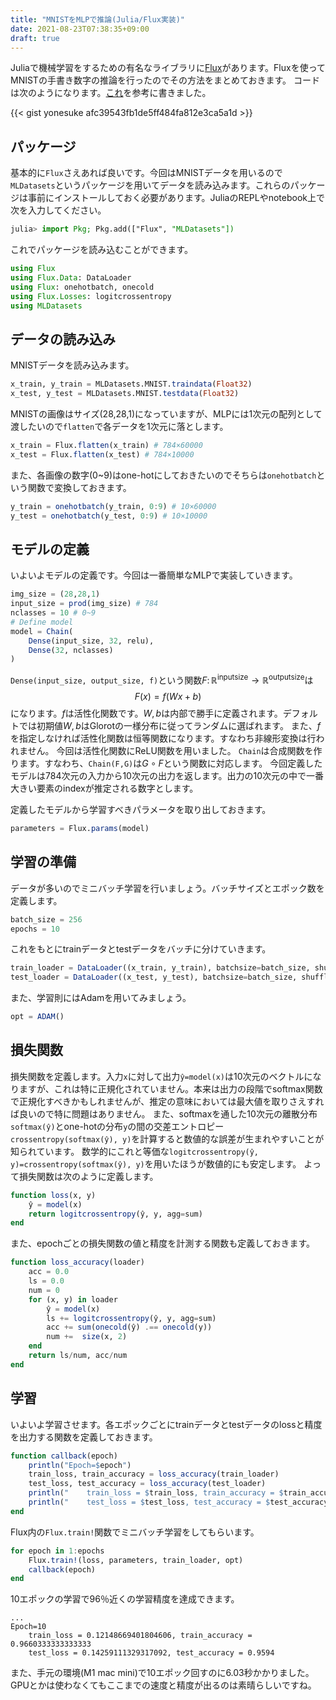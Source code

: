 ```yaml
---
title: "MNISTをMLPで推論(Julia/Flux実装)"
date: 2021-08-23T07:38:35+09:00
draft: true
---
```


Juliaで機械学習をするための有名なライブラリに[Flux](https://github.com/FluxML/Flux.jl)があります。Fluxを使ってMNISTの手書き数字の推論を行ったのでその方法をまとめておきます。
コードは次のようになります。[これ](https://github.com/FluxML/model-zoo/blob/master/vision/mlp_mnist/mlp_mnist.jl)を参考に書きました。

{{< gist yonesuke afc39543fb1de5ff484fa812e3ca5a1d >}}

## パッケージ
基本的に`Flux`さえあれば良いです。今回はMNISTデータを用いるので`MLDatasets`というパッケージを用いてデータを読み込みます。これらのパッケージは事前にインストールしておく必要があります。JuliaのREPLやnotebook上で次を入力してください。
```julia
julia> import Pkg; Pkg.add(["Flux", "MLDatasets"])
```
これでパッケージを読み込むことができます。
```julia
using Flux
using Flux.Data: DataLoader
using Flux: onehotbatch, onecold
using Flux.Losses: logitcrossentropy
using MLDatasets
```

## データの読み込み
MNISTデータを読み込みます。
```julia
x_train, y_train = MLDatasets.MNIST.traindata(Float32)
x_test, y_test = MLDatasets.MNIST.testdata(Float32)
```
MNISTの画像はサイズ(28,28,1)になっていますが、MLPには1次元の配列として渡したいので`flatten`で各データを1次元に落とします。
```julia
x_train = Flux.flatten(x_train) # 784×60000
x_test = Flux.flatten(x_test) # 784×10000
```
また、各画像の数字(0~9)はone-hotにしておきたいのでそちらは`onehotbatch`という関数で変換しておきます。
```julia
y_train = onehotbatch(y_train, 0:9) # 10×60000
y_test = onehotbatch(y_test, 0:9) # 10×10000
```

## モデルの定義
いよいよモデルの定義です。今回は一番簡単なMLPで実装していきます。
```julia
img_size = (28,28,1)
input_size = prod(img_size) # 784
nclasses = 10 # 0~9
# Define model
model = Chain(
    Dense(input_size, 32, relu),
    Dense(32, nclasses)
)
```
`Dense(input_size, output_size, f)`という関数$F\colon\mathbb{R}^{\mathrm{inputsize}}\to\mathbb{R}^{\mathrm{outputsize}}$は
$$
F(x) = f(Wx+b)
$$
になります。$f$は活性化関数です。$W,b$は内部で勝手に定義されます。デフォルトでは初期値$W,b$はGlorotの一様分布に従ってランダムに選ばれます。
また、$f$を指定しなければ活性化関数は恒等関数になります。すなわち非線形変換は行われません。
今回は活性化関数にReLU関数を用いました。
`Chain`は合成関数を作ります。すなわち、`Chain(F,G)`は$G\circ F$という関数に対応します。
今回定義したモデルは784次元の入力から10次元の出力を返します。出力の10次元の中で一番大きい要素のindexが推定される数字とします。

定義したモデルから学習すべきパラメータを取り出しておきます。
```julia
parameters = Flux.params(model)
```

## 学習の準備
データが多いのでミニバッチ学習を行いましょう。バッチサイズとエポック数を定義します。
```julia
batch_size = 256
epochs = 10
```
これをもとにtrainデータとtestデータをバッチに分けていきます。
```julia
train_loader = DataLoader((x_train, y_train), batchsize=batch_size, shuffle=true)
test_loader = DataLoader((x_test, y_test), batchsize=batch_size, shuffle=true)
```
また、学習則にはAdamを用いてみましょう。
```julia
opt = ADAM()
```

## 損失関数
損失関数を定義します。入力`x`に対して出力`ŷ=model(x)`は10次元のベクトルになりますが、これは特に正規化されていません。本来は出力の段階でsoftmax関数で正規化すべきかもしれませんが、推定の意味においては最大値を取りさえすれば良いので特に問題はありません。
また、softmaxを通した10次元の離散分布`softmax(ŷ)`とone-hotの分布`y`の間の交差エントロピー`crossentropy(softmax(ŷ), y)`を計算すると数値的な誤差が生まれやすいことが知られています。
数学的にこれと等価な`logitcrossentropy(ŷ, y)=crossentropy(softmax(ŷ), y)`を用いたほうが数値的にも安定します。
よって損失関数は次のように定義します。
```julia
function loss(x, y)
    ŷ = model(x)
    return logitcrossentropy(ŷ, y, agg=sum)
end
```
また、epochごとの損失関数の値と精度を計測する関数も定義しておきます。
```julia
function loss_accuracy(loader)
    acc = 0.0
    ls = 0.0
    num = 0
    for (x, y) in loader
        ŷ = model(x)
        ls += logitcrossentropy(ŷ, y, agg=sum)
        acc += sum(onecold(ŷ) .== onecold(y))
        num +=  size(x, 2)
    end
    return ls/num, acc/num
end
```

## 学習
いよいよ学習させます。各エポックごとにtrainデータとtestデータのlossと精度を出力する関数を定義しておきます。
```julia
function callback(epoch)
    println("Epoch=$epoch")
    train_loss, train_accuracy = loss_accuracy(train_loader)
    test_loss, test_accuracy = loss_accuracy(test_loader)
    println("    train_loss = $train_loss, train_accuracy = $train_accuracy")
    println("    test_loss = $test_loss, test_accuracy = $test_accuracy")
end
```
Flux内の`Flux.train!`関数でミニバッチ学習をしてもらいます。
```julia
for epoch in 1:epochs
    Flux.train!(loss, parameters, train_loader, opt)
    callback(epoch)
end
```
10エポックの学習で96％近くの学習精度を達成できます。
```
...
Epoch=10
    train_loss = 0.12148669401804606, train_accuracy = 0.9660333333333333
    test_loss = 0.14259111329317092, test_accuracy = 0.9594
```
また、手元の環境(M1 mac mini)で10エポック回すのに6.03秒かかりました。GPUとかは使わなくてもここまでの速度と精度が出るのは素晴らしいですね。

